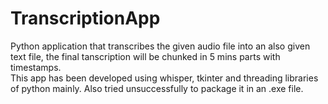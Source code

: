 # TranscriptionApp
Python application that transcribes the given audio file into an also given text file, the final tanscription will be chunked in 5 mins parts with timestamps.  
This app has been developed using whisper, tkinter and threading libraries of python mainly. Also tried unsuccessfully to package it in an .exe file.
